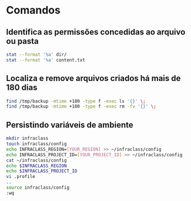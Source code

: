 # Comandos

## Identifica as permissões concedidas ao arquivo ou pasta
```bash
stat --format '%a' dir/
stat --format '%a' content.txt
```

## Localiza e remove arquivos criados há mais de 180 dias
```bash
find /tmp/backup -mtime +180 -type f -exec ls '{}' \;
find /tmp/backup -mtime +180 -type f -exec rm -fv '{}' \;
```

## Persistindo variáveis de ambiente
```bash
mkdir infraclass
touch infraclass/config
echo INFRACLASS_REGION=[YOUR_REGION] >> ~/infraclass/config
echo INFRACLASS_PROJECT_ID=[YOUR_PROJECT_ID] >> ~/infraclass/config
cat ~/infraclass/config
echo $INFRACLASS_REGION
echo $INFRACLASS_PROJECT_ID
vi .profile
..
source infraclass/config
:wq
```